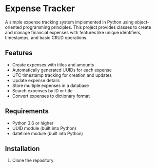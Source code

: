 # Expense Tracker

A simple expense tracking system implemented in Python using object-oriented programming principles. This project provides classes to create and manage financial expenses with features like unique identifiers, timestamps, and basic CRUD operations.

## Features

- Create expenses with titles and amounts
- Automatically generated UUIDs for each expense
- UTC timestamp tracking for creation and updates
- Update expense details
- Store multiple expenses in a database
- Search expenses by ID or title
- Convert expenses to dictionary format

## Requirements

- Python 3.6 or higher
- UUID module (built into Python)
- datetime module (built into Python)

## Installation

1. Clone the repository:
